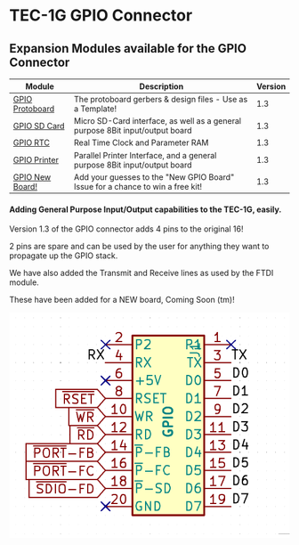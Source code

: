 # TEC-1G GPIO Connector

## Expansion Modules available for the GPIO Connector
| Module | Description | Version |
|---|---|---|
| [GPIO Protoboard](./Protoboard/) | The protoboard gerbers & design files - Use as a Template!  | 1.3 |
| [GPIO SD Card](./SD-Card/) | Micro SD-Card interface, as well as a general purpose 8Bit input/output board | 1.3 |
| [GPIO RTC](./RTC/) | Real Time Clock and Parameter RAM  | 1.3 |
| [GPIO Printer](./Printer/) | Parallel Printer Interface, and a general purpose 8Bit input/output board  | 1.3 |
| [GPIO New Board!](./) | Add your guesses to the "New GPIO Board" Issue for a chance to win a free kit!  | 1.3 |

#### Adding General Purpose Input/Output capabilities to the TEC-1G, easily.

Version 1.3 of the GPIO connector adds 4 pins to the original 16!

2 pins are spare and can be used by the user for anything they want to propagate up the GPIO stack.

We have also added the Transmit and Receive lines as used by the FTDI module.

These have been added for a NEW board, Coming Soon (tm)!

![image](./GPIO_Connector_v1-3.png)

